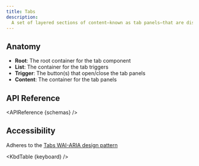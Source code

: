 ```yaml
---
title: Tabs
description:
  A set of layered sections of content—known as tab panels—that are displayed one at a time.
---
```


<script>
    import { APIReference, KbdTable } from '$docs/components/index.js'
    export let schemas
    export let keyboard
</script>

## Anatomy

- **Root**: The root container for the tab component
- **List**: The container for the tab triggers
- **Trigger**: The button(s) that open/close the tab panels
- **Content**: The container for the tab panels

## API Reference

<APIReference {schemas} />

## Accessibility

Adheres to the [Tabs WAI-ARIA design pattern](https://www.w3.org/WAI/ARIA/apg/patterns/tabpanel/)

<KbdTable {keyboard} />

